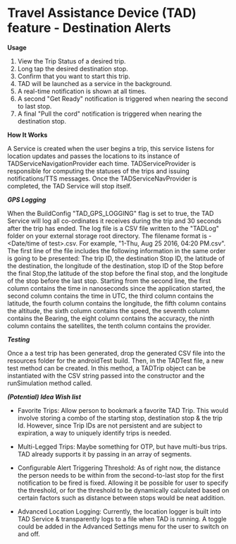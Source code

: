 # Travel Assistance Device (TAD) feature - Destination Alerts

**Usage**

1. View the Trip Status of a desired trip.
2. Long tap the desired destination stop.
3. Confirm that you want to start this trip.
4. TAD will be launched as a service in the background.
5. A real-time notification is shown at all times.
6. A second "Get Ready" notification is triggered when nearing the second
to last stop.
7. A final "Pull the cord" notification is triggered when nearing the
destination stop.

**How It Works**

A Service is created when the user begins a trip, this service listens
for location updates and passes the locations to its instance of 
TADServiceNavigationProvider each time. TADServiceProvider is responsible
for computing the statuses of the trips and issuing notifications/TTS
messages. Once the TADServiceNavProvider is completed, the TAD Service
will stop itself.

***GPS Logging***

When the BuildConfig "TAD_GPS_LOGGING" flag is set to true, the TAD 
Service will log all co-ordinates it receives during the trip and 30
seconds after the trip has ended. The log file is a CSV file written to
the "TADLog" folder on your external storage root directory. The filename
format is <TestID>-<Date/time of test>.csv. For example, "1-Thu, Aug 25 2016, 04:20 PM.csv".
The first line of the file includes the following information in the same order is going to be 
presented: The trip ID, the destination Stop ID, the latitude of the destination, the longitude
of the destination, stop ID of the Stop before the final Stop,the latitude of the
stop before the final stop, and the longitude of the stop before the last stop.
Starting from the second line, the first column contains the time in nanoseconds
since the application started, the second column contains the time in UTC, the 
third column contains the latitude, the fourth column contains the longitude,
the fifth column contains the altitude, the sixth column contains the speed,
the seventh column contains the Bearing, the eight column contains the accuracy,
the ninth column contains the satellites, the tenth column contains the provider.
                                  

***Testing***

Once a a test trip has been generated, drop the generated CSV file into
the resources folder for the androidTest build. Then, in the TADTest
file, a new test method can be created. In this method, a TADTrip object
can be instantiated with the CSV string passed into the constructor and
the runSimulation method called.

***(Potential) Idea Wish list***

- Favorite Trips: Allow person to bookmark a favorite TAD Trip. This 
would involve storing a combo of the starting stop, destination stop &
the trip Id. However, since Trip IDs are not persistent and are subject
to expiration, a way to uniquely identify trips is needed.

- Multi-Legged Trips: Maybe something for OTP, but have multi-bus
trips. TAD already supports it by passing in an array of segments.

- Configurable Alert Triggering Threshold: As of right now, the distance 
the person needs to be within from the second-to-last stop for the first 
notification to be fired is fixed. Allowing it be possible for user to
specify the threshold, or for the threshold to be dynamically calculated
based on certain factors such as distance between stops would be neat 
addition.

- Advanced Location Logging: Currently, the location logger is built into
TAD Service & transparently logs to a file when TAD is running. A toggle 
could be added in the Advanced Settings menu for the user to switch on and
off.
